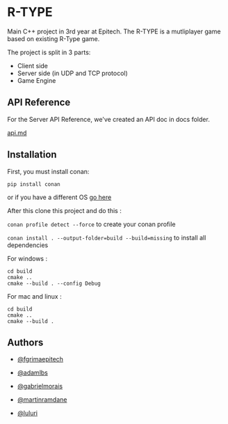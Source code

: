 
# R-TYPE

Main C++ project in 3rd year at Epitech.
The R-TYPE is a mutliplayer game based on existing R-Type game.

The project is split in 3 parts:

 - Client side
 - Server side (in UDP and TCP protocol)
 - Game Engine
## API Reference

For the Server API Reference, we've created an API doc in docs folder.

[api.md](/docs/api.md)



## Installation

First, you must install conan:

```pip install conan```

or if you have a different OS [go here](https://conan.io/downloads)

After this clone this project and do this :

```conan profile detect --force``` to create your conan profile

```conan install . --output-folder=build --build=missing``` to install all dependencies

For windows :

    cd build
    cmake ..
    cmake --build . --config Debug

For mac and linux :

    cd build
    cmake ..
    cmake --build .


## Authors

- [@fgrimaepitech](https://github.com/fgrimaepitech)
- [@adamlbs](https://github.com/AdamLBS)

- [@gabrielmorais](https://github.com/gabrielmorais4)
- [@martinramdane](https://github.com/MartinRamdane)
- [@luluri](https://github.com/Luluri)



